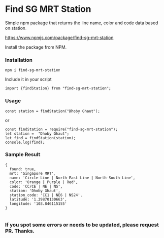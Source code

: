 # Find SG MRT Station

Simple npm package that returns the line name, color and code data based on station.

https://www.npmjs.com/package/find-sg-mrt-station

Install the package from NPM.

### Installation

```
npm i find-sg-mrt-station
```

Include it in your script

```
import {findStation} from "find-sg-mrt-station";
```

### Usage

```
const station = findStation("Dhoby Ghaut");
```

or

```
const findStation = require("find-sg-mrt-station");
let station =  "Dhoby Ghaut";
let find = findStation(station);
console.log(find);
```

### Sample Result

```
{
  found: true,
  mrt: 'Singapore MRT',
  name: 'Circle Line | North-East Line | North-South Line',
  color: 'Orange | Purple | Red',
  code: 'CC/CE | NE | NS',
  station: 'Dhoby Ghaut',
  station_code: 'CC1 | NE6 | NS24',
  latitude: '1.29870130663',
  longitude: '103.846115155'
}


```


### If you spot some errors or needs to be updated, please request PR. Thanks.
